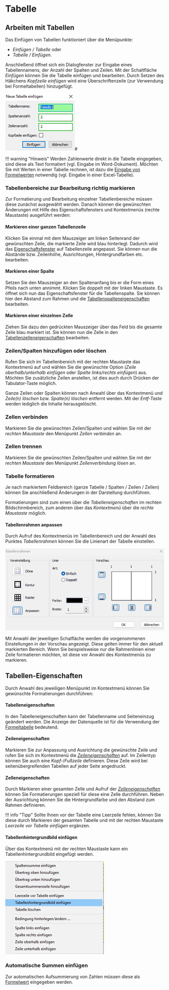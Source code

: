 # Tabelle

## Arbeiten mit Tabellen

Das Einfügen von Tabellen funktioniert über die Menüpunkte:

- *Einfügen / Tabelle* oder
- *Tabelle / Einfügen*.

Anschließend öffnet sich ein Dialogfenster zur Eingabe eines Tabellennamens, der Anzahl der Spalten und Zeilen. Mit der Schaltfläche *Einfügen* können Sie die Tabelle einfügen und bearbeiten. Durch Setzen des Häkchens *Kopfzeile einfügen* wird eine Überschriftenzeile (zur Verwendung bei Formeltabellen) hinzugefügt.

![Image](img/image106.png)#

!!! warning "Hinweis"
    Werden Zahlenwerte direkt in die Tabelle eingegeben, sind diese als Text formatiert (vgl. Eingabe im Word-Dokument). Möchten Sie mit Werten in einer Tabelle rechnen, ist dazu die [Eingabe von Formelwerten](../Reporting/Formeln/Einfuegen_und_Bearbeiten_von_Formeln.md) notwendig (vgl. Eingabe in einer Excel-Tabelle).

### Tabellenbereiche zur Bearbeitung richtig markieren

Zur Formatierung und Bearbeitung einzelner Tabellenbereiche müssen diese zunächst ausgewählt werden. Danach können die gewünschten Änderungen mit Hilfe des Eigenschaftsfensters und Kontextmenüs (rechte Maustaste) ausgeführt werden:

#### Markieren einer ganzen Tabellenzeile

Klicken Sie einmal mit dem Mauszeiger am linken Seitenrand der gewünschten Zeile, die markierte Zeile wird blau hinterlegt. Dadurch wird das [Eigenschaftsfenster](../Reporting/Eigenschaftsfenster/Tabellenzeile.md) auf Tabellenzeile angepasst. Sie können nun die Abstände bzw. Zeilenhöhe, Ausrichtungen, Hintergrundfarben etc. bearbeiten.

#### Markieren einer Spalte

Setzen Sie den Mauszeiger an den Spaltenanfang bis er die Form eines Pfeils nach unten annimmt. Klicken Sie doppelt mit der linken Maustaste. Es öffnet sich nun das Eigenschaftsfenster für die Tabellenspalte. Sie können hier den Abstand zum Rahmen und die [Tabellenspalteneigenschaften](../Reporting/Eigenschaftsfenster/Tabellenspalte.md) bearbeiten.

#### Markieren einer einzelnen Zelle

Ziehen Sie dazu den gedrückten Mauszeiger über das Feld bis die gesamte Zeile blau markiert ist. Sie können nun die Zelle in den [Tabellenzelleneigenschaften](../Reporting/Eigenschaftsfenster/Tabellenzelle.md) bearbeiten.

### Zeilen/Spalten hinzufügen oder löschen

Rufen Sie sich im Tabellenbereich mit der rechten Maustaste das Kontextmenü auf und wählen Sie die gewünschte Option (*Zeile oberhalb/unterhalb einfügen* oder *Spalte links/rechts einfügen*) aus. Möchten Sie zusätzliche Zeilen anstellen, ist dies auch durch Drücken der Tabulator-Taste möglich.

Ganze Zeilen oder Spalten können nach Anwahl über das Kontextmenü und *Zeile(n) löschen* bzw. *Spalte(n) löschen* entfernt werden. Mit der *Entf-Taste* werden lediglich die Inhalte herausgelöscht.

### Zellen verbinden

Markieren Sie die gewünschten Zeilen/Spalten und wählen Sie mit der *rechten Maustaste* den Menüpunkt *Zellen verbinden* an.

### Zellen trennen

Markieren Sie die gewünschten Zeilen/Spalten und wählen Sie mit der *rechten Maustaste* den Menüpunkt *Zellenverbindung lösen* an.

### Tabelle formatieren

Je nach markiertem Feldbereich (ganze Tabelle / Spalten / Zeilen / Zellen) können Sie anschließend Änderungen in der Darstellung durchführen.

Formatierungen sind zum einen über die *Tabelleneigenschaften* im rechten Bildschirmbereich, zum anderen über das *Kontextmenü* über die *rechte Maustaste* möglich.

#### Tabellenrahmen anpassen

Durch Aufruf des Kontextmenüs im Tabellenbereich und der Anwahl des Punktes *Tabellenrahmen* können Sie die Linienart der Tabelle einstellen.

![Image](img/image107.png)

Mit Anwahl der jeweiligen Schalfläche werden die vorgenommenen Einstellungen in der Vorschau angezeigt. Diese gelten immer für den aktuell markierten Bereich. Wenn Sie beispielsweise nur die Rahmenlinien einer Zeile formatieren möchten, ist diese vor Anwahl des Kontextmenüs zu markieren.

## Tabellen-Eigenschaften

Durch Anwahl des jeweiligen Menüpunkt im Kontextmenü können Sie gewünschte Formatierungen durchführen:

#### Tabelleneigenschaften

In den Tabelleneigenschaften kann der Tabellenname und Seiteneinzug geändert werden. Die Anzeige der Datenquelle ist für die Verwendung der [Formeltabelle](../Reporting/Formeln/Einfuegen_und_Bearbeiten_von_Formeln.md) bedeutend.

#### Zeileneigenschaften

Markieren Sie zur Anpassung und Ausrichtung die gewünschte Zeile und rufen Sie sich im Kontextmenü die [*Zeileneigenschaften*](../Reporting/Eigenschaftsfenster/Tabellenzeile.md) auf. Im Zeilentyp können Sie auch eine *Kopf-*/*Fußzeile* definieren. Diese Zeile wird bei seitenübergreifenden Tabellen auf jeder Seite angedruckt.

#### Zelleneigenschaften

Durch Markieren einer gesamten Zelle und Aufruf der [*Zelleneigenschaften*](../Reporting/Eigenschaftsfenster/Tabellenzelle.md) können Sie Formatierungen speziell für diese eine Zelle durchführen. Neben der Ausrichtung können Sie die Hintergrundfarbe und den Abstand zum Rahmen definieren.

!!! info "Tipp"
    Sollte Ihnen vor der Tabelle eine Leerzeile fehlen, können Sie diese durch Markieren der gesamten Tabelle und mit der rechten Maustaste *Leerzeile vor Tabelle einfügen* ergänzen.

#### Tabellenhintergrundbild einfügen

Über das Kontextmenü mit der rechten Maustaste kann ein Tabellenhintergrundbild eingefügt werden.

![Image](img/image108.png)

### Automatische Summen einfügen

Zur automatischen Aufsummierung von Zahlen müssen diese als [Formelwert](../Reporting/Formeln/Einfuegen_und_Bearbeiten_von_Formeln.md) eingegeben werden.
